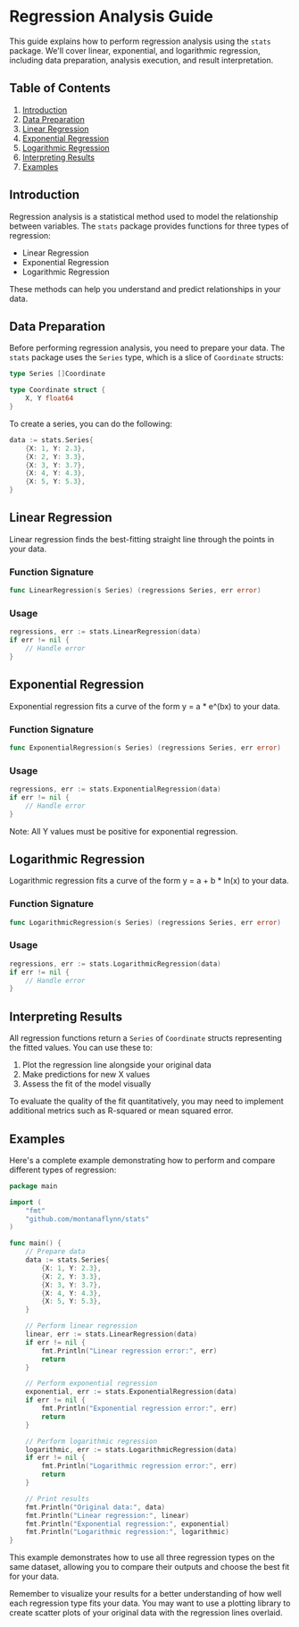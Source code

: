 # Regression Analysis Guide

This guide explains how to perform regression analysis using the `stats` package. We'll cover linear, exponential, and logarithmic regression, including data preparation, analysis execution, and result interpretation.

## Table of Contents

1. [Introduction](#introduction)
2. [Data Preparation](#data-preparation)
3. [Linear Regression](#linear-regression)
4. [Exponential Regression](#exponential-regression)
5. [Logarithmic Regression](#logarithmic-regression)
6. [Interpreting Results](#interpreting-results)
7. [Examples](#examples)

## Introduction

Regression analysis is a statistical method used to model the relationship between variables. The `stats` package provides functions for three types of regression:

- Linear Regression
- Exponential Regression
- Logarithmic Regression

These methods can help you understand and predict relationships in your data.

## Data Preparation

Before performing regression analysis, you need to prepare your data. The `stats` package uses the `Series` type, which is a slice of `Coordinate` structs:

```go
type Series []Coordinate

type Coordinate struct {
    X, Y float64
}
```

To create a series, you can do the following:

```go
data := stats.Series{
    {X: 1, Y: 2.3},
    {X: 2, Y: 3.3},
    {X: 3, Y: 3.7},
    {X: 4, Y: 4.3},
    {X: 5, Y: 5.3},
}
```

## Linear Regression

Linear regression finds the best-fitting straight line through the points in your data.

### Function Signature

```go
func LinearRegression(s Series) (regressions Series, err error)
```

### Usage

```go
regressions, err := stats.LinearRegression(data)
if err != nil {
    // Handle error
}
```

## Exponential Regression

Exponential regression fits a curve of the form y = a * e^(bx) to your data.

### Function Signature

```go
func ExponentialRegression(s Series) (regressions Series, err error)
```

### Usage

```go
regressions, err := stats.ExponentialRegression(data)
if err != nil {
    // Handle error
}
```

Note: All Y values must be positive for exponential regression.

## Logarithmic Regression

Logarithmic regression fits a curve of the form y = a + b * ln(x) to your data.

### Function Signature

```go
func LogarithmicRegression(s Series) (regressions Series, err error)
```

### Usage

```go
regressions, err := stats.LogarithmicRegression(data)
if err != nil {
    // Handle error
}
```

## Interpreting Results

All regression functions return a `Series` of `Coordinate` structs representing the fitted values. You can use these to:

1. Plot the regression line alongside your original data
2. Make predictions for new X values
3. Assess the fit of the model visually

To evaluate the quality of the fit quantitatively, you may need to implement additional metrics such as R-squared or mean squared error.

## Examples

Here's a complete example demonstrating how to perform and compare different types of regression:

```go
package main

import (
    "fmt"
    "github.com/montanaflynn/stats"
)

func main() {
    // Prepare data
    data := stats.Series{
        {X: 1, Y: 2.3},
        {X: 2, Y: 3.3},
        {X: 3, Y: 3.7},
        {X: 4, Y: 4.3},
        {X: 5, Y: 5.3},
    }

    // Perform linear regression
    linear, err := stats.LinearRegression(data)
    if err != nil {
        fmt.Println("Linear regression error:", err)
        return
    }

    // Perform exponential regression
    exponential, err := stats.ExponentialRegression(data)
    if err != nil {
        fmt.Println("Exponential regression error:", err)
        return
    }

    // Perform logarithmic regression
    logarithmic, err := stats.LogarithmicRegression(data)
    if err != nil {
        fmt.Println("Logarithmic regression error:", err)
        return
    }

    // Print results
    fmt.Println("Original data:", data)
    fmt.Println("Linear regression:", linear)
    fmt.Println("Exponential regression:", exponential)
    fmt.Println("Logarithmic regression:", logarithmic)
}
```

This example demonstrates how to use all three regression types on the same dataset, allowing you to compare their outputs and choose the best fit for your data.

Remember to visualize your results for a better understanding of how well each regression type fits your data. You may want to use a plotting library to create scatter plots of your original data with the regression lines overlaid.